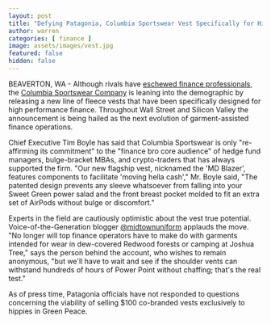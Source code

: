 ```yaml
---
layout: post
title: "Defying Patagonia, Columbia Sportswear Vest Specifically for High Performance Finance"
author: warren
categories: [ finance ]
image: assets/images/vest.jpg
featured: false
hidden: false
---
```


BEAVERTON, WA - Although rivals have [eschewed finance professionals](https://www.buzzfeednews.com/article/katienotopoulos/patagonia-power-vest-policy-change), the [Columbia Sportswear Company](https://www.nasdaq.com/symbol/colm) is leaning into the demographic by releasing a new line of fleece vests that have been specifically designed for high performance finance. Throughout Wall Street and Silicon Valley the announcement is being hailed as the next evolution of garment-assisted finance operations.

Chief Executive Tim Boyle has said that Columbia Sportswear is only "re-affirming its commitment" to the "finance bro core audience" of hedge fund managers, bulge-bracket MBAs, and crypto-traders that has always supported the firm. "Our new flagship vest, nicknamed the 'MD Blazer', features components to facilitate 'moving hella cash'," Mr. Boyle said, "The patented design prevents any sleeve whatsoever from falling into your Sweet Green power salad and the front breast pocket molded to fit an extra set of AirPods without bulge or discomfort."

Experts in the field are cautiously optimistic about the vest true potential. Voice-of-the-Generation blogger [@midtownuniform](https://www.instagram.com/midtownuniform) applauds the move. "No longer will top finance operators have to make do with garments intended for wear in dew-covered Redwood forests or camping at Joshua Tree," says the person behind the account, who wishes to remain anonymous, "but we'll have to wait and see if the shoulder vents can withstand hundreds of hours of Power Point without chaffing; that's the real test."

As of press time, Patagonia officials have not responded to questions concerning the viability of selling $100 co-branded vests exclusively to hippies in Green Peace.